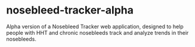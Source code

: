 # nosebleed-tracker-alpha
Alpha version of a Nosebleed Tracker web application, designed to help people with HHT and chronic nosebleeds track and analyze trends in their nosebleeds.
